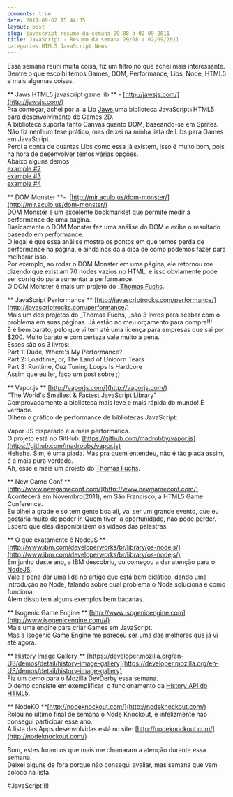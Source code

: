 ```yaml
---
comments: true
date: 2011-09-02 15:44:35
layout: post
slug: javascript-resumo-da-semana-29-08-a-02-09-2011
title: JavaScript - Resumo da semana 29/08 a 02/09/2011
categories:HTML5,JavaScript,News
---
```


Essa semana reuni muita coisa, fiz um filtro no que achei mais interessante.  
Dentre o que escolhi temos Games, DOM, Performance, Libs, Node, HTML5 e mais algumas coisas.  

** Jaws HTML5 javascript game lib ** - [http://jawsjs.com/](http://jawsjs.com/)   
Pra começar, achei por ai a Lib [Jaws](http://jawsjs.com/),uma biblioteca JavaScript+HTML5 para desenvolvimento de Games 2D.  
A biblioteca suporta tanto Canvas quanto DOM, baseando-se em Sprites.  
Não fiz nenhum tese prático, mas deixei na minha lista de Libs para Games em JavaScript.  
Perdi a conta de quantas Libs como essa já existem, isso é muito bom, pois na hora de desenvolver temos várias opções.  
Abaixo alguns demos:  
[example #2](http://jawsjs.com/jawsjs/examples/example2.html)  
[example #3](http://jawsjs.com/jawsjs/examples/example3.html)  
[example #4](http://jawsjs.com/jawsjs/examples/example4.html)  

** DOM Monster **- 
[http://mir.aculo.us/dom-monster/](http://mir.aculo.us/dom-monster/)  
DOM Monster é um excelente bookmarklet que permite medir a performance de uma página.  
Basicamente o DOM Monster faz uma análise do DOM e exibe o resultado baseado em performance.  
O legal é que essa análise mostra os pontos em que temos perda de performance na página, e ainda nos da a dica de como podemos fazer para melhorar isso.  
Por exemplo, ao rodar o DOM Monster em uma página, ele retornou me dizendo que existiam 70 nodes vazios no HTML, e isso obviamente pode ser corrigido para aumentar a performance.  
O DOM Monster é mais um projeto do _[Thomas Fuchs](http://mir.aculo.us/).  

** JavaScript Performance ** 
[http://javascriptrocks.com/performance/](http://javascriptrocks.com/performance/)  
Mais um dos projetos do _Thomas Fuchs, _são 3 livros para acabar com o problema em suas páginas.
Já estão no meu orçamento para compra!!!  
E é bem barato, pelo que vi tem até uma licença para empresas que sai por $200. Muito barato e com certeza vale muito a pena.  
Esses são os 3 livros:  
Part 1: Dude, Where's My Performance?  
Part 2: Loadtime, or, The Land of Unicorn Tears  
Part 3: Runtime, Cuz Tuning Loops Is Hardcore  
Assim que eu ler, faço um post sobre ;)  

** Vapor.js ** 
[http://vaporjs.com/](http://vaporjs.com/)  
"The World's Smallest & Fastest JavaScript Library"  
Comprovadamente a biblioteca mais leve e mais rápida do mundo! É verdade.  
Olhem o gráfico de performance de bibliotecas JavaScript:  

Vapor JS disparado é a mais performática.  
O projeto está no GitHub: [https://github.com/madrobby/vapor.js](https://github.com/madrobby/vapor.js)  
Hehehe. Sim, é uma piada. Mas pra quem entendeu, não é tão piada assim, é a mais pura verdade.  
Ah, esse é mais um projeto do [Thomas Fuchs](http://mir.aculo.us/).  

** New Game Conf **  
[http://www.newgameconf.com/](http://www.newgameconf.com/)  
Acontecerá em Novembro(2011), em São Francisco, a HTML5 Game Conference.  
Eu olhei a grade e só tem gente boa ali, vai ser um grande evento, que eu gostaria muito de poder ir. Quem tiver  a oportunidade, não pode perder.  
Espero que eles disponibilizem os videos das palestras.  

** O que exatamente é NodeJS **  
[http://www.ibm.com/developerworks/br/library/os-nodejs/](http://www.ibm.com/developerworks/br/library/os-nodejs/)  
Em junho deste ano, a IBM descobriu, ou começou a dar atenção para o [NodeJS](http://nodejs.org/).  
Vale a pena dar uma lida no artigo que está bem didático, dando uma introdução ao Node, falando sobre qual problema o Node soluciona e como funciona.  
Além disso tem alguns exemplos bem bacanas.  

** Isogenic Game Engine ** 
[http://www.isogenicengine.com](http://www.isogenicengine.com/#)  
Mais uma engine para criar Games em JavaScript.  
Mas a Isogenic Game Engine me pareceu ser uma das melhores que já vi até agora.  

** History Image Gallery **
[https://developer.mozilla.org/en-US/demos/detail/history-image-gallery](https://developer.mozilla.org/en-US/demos/detail/history-image-gallery)  
Fiz um demo para o Mozilla DevDerby essa semana.  
O demo consiste em exemplificar  o funcionamento da [History API do HTML5](https://developer.mozilla.org/en/DOM/Manipulating_the_browser_history).  

** NodeKO **[http://nodeknockout.com/](http://nodeknockout.com/)  
Rolou no ultimo final de semana o Node Knockout, e infelizmente não consegui participar esse ano.  
A lista das Apps desenvolvidas está no site: [http://nodeknockout.com/](http://nodeknockout.com/)  

Bom, estes foram os que mais me chamaram a atenção durante essa semana.  
Deixei alguns de fora porque não consegui avaliar, mas semana que vem coloco na lista.  

#JavaScript !!!




